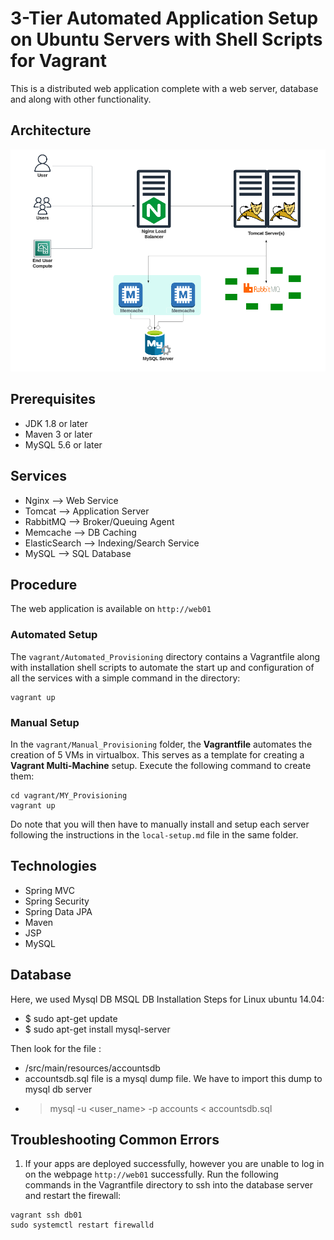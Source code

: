 # 3-Tier Automated Application Setup on Ubuntu Servers with Shell Scripts for Vagrant
This is a distributed web application complete with a web server, 
database and along with other functionality.

## Architecture
![architecture](images/architecture.png)

## Prerequisites
- JDK 1.8 or later
- Maven 3 or later
- MySQL 5.6 or later

## Services
- Nginx --> Web Service
- Tomcat --> Application Server
- RabbitMQ --> Broker/Queuing Agent
- Memcache --> DB Caching
- ElasticSearch --> Indexing/Search Service
- MySQL --> SQL Database

## Procedure
The web application is available on `http://web01`
### Automated Setup
The `vagrant/Automated_Provisioning` directory contains a Vagrantfile
along with installation shell scripts to automate the start up and
configuration of all the services with a simple command in the directory:
```
vagrant up
```


### Manual Setup
In the `vagrant/Manual_Provisioning` folder, the **Vagrantfile** 
automates the creation of 5 VMs in virtualbox. 
This serves as a template for creating a **Vagrant Multi-Machine** setup.
Execute the following command to create them:
```
cd vagrant/MY_Provisioning
vagrant up
```

Do note that you will then have to manually install and setup each
server following the instructions in the `local-setup.md` file in the
same folder.


## Technologies 
- Spring MVC
- Spring Security
- Spring Data JPA
- Maven
- JSP
- MySQL
  
## Database
Here, we used Mysql DB 
MSQL DB Installation Steps for Linux ubuntu 14.04:
- $ sudo apt-get update
- $ sudo apt-get install mysql-server

Then look for the file :
- /src/main/resources/accountsdb
- accountsdb.sql file is a mysql dump file. We have to import this dump to mysql db server
- > mysql -u <user_name> -p accounts < accountsdb.sql


## Troubleshooting Common Errors
1. If your apps are deployed successfully, however you are unable to
log in on the webpage `http://web01` successfully. Run the following commands in the Vagrantfile directory to ssh into the database server and restart the firewall:
```
vagrant ssh db01
sudo systemctl restart firewalld
```

